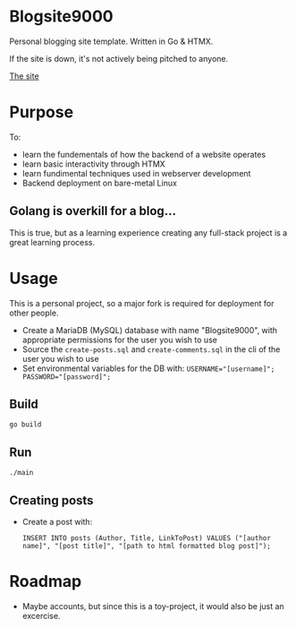 # Blogsite9000
Personal blogging site template. Written in Go & HTMX.

If the site is down, it's not actively being pitched to anyone.

[The site](https://alepablog.com)

# Purpose
To:
- learn the fundementals of how the backend of a website operates
- learn basic interactivity through HTMX
- learn fundimental techniques used in webserver development
- Backend deployment on bare-metal Linux

## Golang is overkill for a blog...
This is true, but as a learning experience creating any full-stack project is a great learning process.

# Usage
This is a personal project, so a major fork is required for deployment for other people.

- Create a MariaDB (MySQL) database with name "Blogsite9000", with appropriate permissions for the user you wish to use
- Source the `create-posts.sql` and `create-comments.sql` in the cli of the user you wish to use
- Set environmental variables for the DB with: `USERNAME="[username]"; PASSWORD="[password]";`

## Build
`go build`
## Run
`./main`
## Creating posts

- Create a post with:

   `INSERT INTO posts (Author, Title, LinkToPost) VALUES ("[author name]", "[post title]", "[path to html formatted blog post]");`

# Roadmap
- Maybe accounts, but since this is a toy-project, it would also be just an excercise.
